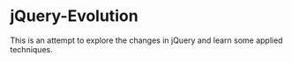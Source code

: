 # jQuery-Evolution
This is an attempt to explore the changes in jQuery and learn some applied techniques. 

